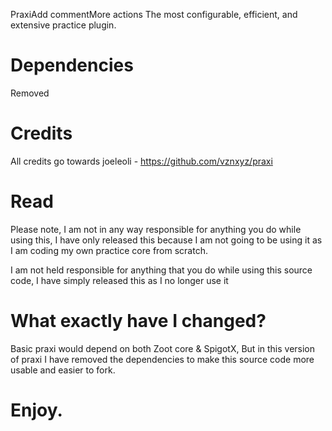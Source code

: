 PraxiAdd commentMore actions
The most configurable, efficient, and extensive practice plugin.

# Dependencies
Removed

# Credits
All credits go towards joeleoli - https://github.com/vznxyz/praxi

# Read
Please note, I am not in any way responsible for anything you do while using this, I have only released this because I am not going to be using it as I am coding my own practice core from scratch.

I am not held responsible for anything that you do while using this source code, I have simply released this as I no longer use it

# What exactly have I changed?
Basic praxi would depend on both Zoot core & SpigotX, But in this version of praxi I have removed the dependencies to make this source code more usable and easier to fork.

# Enjoy.
